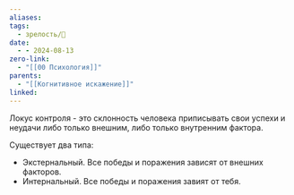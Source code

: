 ```yaml
---
aliases: 
tags:
  - зрелость/🌱
date:
  - - 2024-08-13
zero-link:
  - "[[00 Психология]]"
parents:
  - "[[Когнитивное искажение]]"
linked:
---
```

Локус контроля - это склонность человека приписывать свои успехи и неудачи либо только внешним, либо только внутренним фактора.

Существует два типа:
- Экстернальный. Все победы и поражения зависят от внешних факторов.
- Интернальный. Все победы и поражения завият от тебя.